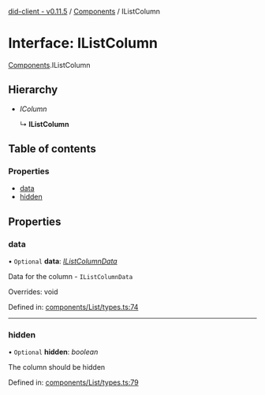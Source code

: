 [did-client - v0.11.5](../README.md) / [Components](../modules/components.md) / IListColumn

# Interface: IListColumn

[Components](../modules/components.md).IListColumn

## Hierarchy

* *IColumn*

  ↳ **IListColumn**

## Table of contents

### Properties

- [data](components.ilistcolumn.md#data)
- [hidden](components.ilistcolumn.md#hidden)

## Properties

### data

• `Optional` **data**: [*IListColumnData*](components.ilistcolumndata.md)

Data for the column - `IListColumnData`

Overrides: void

Defined in: [components/List/types.ts:74](https://github.com/Puzzlepart/did/blob/dev/client/components/List/types.ts#L74)

___

### hidden

• `Optional` **hidden**: *boolean*

The column should be hidden

Defined in: [components/List/types.ts:79](https://github.com/Puzzlepart/did/blob/dev/client/components/List/types.ts#L79)
